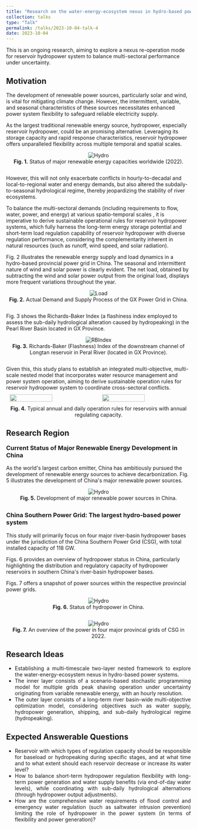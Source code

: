 ```yaml
---
title: "Research on the water-energy-ecosystem nexus in hydro-based power systems"
collection: talks
type: "Talk"
permalink: /talks/2023-10-04-talk-4
date: 2023-10-04
---
```


This is an ongoing research, aiming to explore a nexus re-operation mode for reservoir hydropower system to balance multi-sectoral performance under uncertainty. 

<h2>Motivation</h2>

The development of renewable power sources, particularly solar and wind, is vital for mitigating climate change. However, the intermittent, variable, and seasonal characteristics of these sources necessitates enhanced power system flexibility to safeguard reliable electricity supply. 

As the largest traditional renewable energy source, hydropower, especially reservoir hydropower, could be an promising alternative. Leveraging its storage capacity and rapid response characteristics, reservoir hydropower offers unparalleled flexibility across multiple temporal and spatial scales.

<div style="text-align: center;">
  <img src="http://prelude0324.github.io/academic_pages/images/post_2_fig_1.png#pic_center" alt="Hydro" style="max-width: 100%; height: auto;" />
</div>
<div style="text-align: center; margin-bottom: 2em">
<b>Fig. 1.</b> Status of major renewable energy capacities worldwide (2022).
</div>
However, this will not only exacerbate conflicts in hourly-to-decadal and local-to-regional water and energy demands, but also altered the subdaily-to-seasonal hydrological regime, thereby jeopardizing the stability of river ecosystems.

To balance the multi-sectoral demands (including requirements to flow, water, power, and energy) at various spatio-temporal scales , it is imperative to derive sustainable operational rules for reservoir hydropower systems, which fully harness the long-term energy storage potential and short-term load regulation capability of reservoir hydropower with diverse regulation performance, considering the complementarity inherent in natural resources (such as runoff, wind speed, and solar radiation). 

Fig. 2 illustrates the renewable energy supply and load dynamics in a hydro-based provincial power grid in China. The seasonal and intermittent nature of wind and solar power is clearly evident. The net load, obtained by subtracting the wind and solar power output from the original load, displays more frequent variations throughout the year.

<div style="text-align: center;">
  <img src="http://prelude0324.github.io/academic_pages/images/research_6_fig_5.png#pic_center" alt="Load" style="max-width: 100%; height: auto;" />
</div>
<div style="text-align: center; margin-bottom: 2em">
<b>Fig. 2.</b> Actual Demand and Supply Process of the GX Power Grid in China.
</div>


Fig. 3 shows the Richards-Baker Index (a flashiness index employed to assess the sub-daily hydrological alteration caused by hydropeaking) in the Pearl River Basin located in GX Province.

<div style="text-align: center;">
  <img src="http://prelude0324.github.io/academic_pages/images/research_6_fig_6.png#pic_center" alt="RBIndex" style="max-width: 100%; height: auto;" />
</div>


<div style="text-align: center; margin-bottom: 2em">
<b>Fig. 3.</b> Richards-Baker (Flashness) Index of the downstream channel of Longtan reservoir in Peral River (located in GX Province).
</div>
Given this, this study plans to establish an integrated multi-objective, multi-scale nested model that incorporates water resource management and power system operation, aiming to derive sustainable operation rules for reservoir hydropower system to coordinate cross-sectoral conflicts.



<html>

<head>
  <style>
    .gallery {
      display: flex;
      flex-wrap: wrap;
      justify-content: center;
    }
    .gallery img {
      width: 50%;
      padding: 10px;
      box-sizing: border-box;
    }
  </style>
</head>
<body>

  <div class="gallery">
    <img src="http://prelude0324.github.io/academic_pages/images/research_6_fig_4.png">
    <img src="http://prelude0324.github.io/academic_pages/images/research_6_fig_7.png">
  </div>
</body>
</html>

<div style="text-align: center;">
<b>Fig. 4.</b> Typical annual and daily operation rules for reservoirs with annual regulating capacity.
</div>
<h2>Research Region</h2>

<h3 style="margin-top: 0;">Current Status of Major Renewable Energy Development in China</h3>

As the world's largest carbon emitter, China has ambitiously pursued the development of renewable energy sources to achieve decarbonization. Fig. 5 illustrates the development of China's major renewable power sources.

<div style="text-align: center;">
  <img src="http://prelude0324.github.io/academic_pages/images/research_6_fig_1.png#pic_center" alt="Hydro" style="max-width: 100%; height: auto;" />
</div>
<div style="text-align: center; margin-bottom: 2em">
<b>Fig. 5.</b> Development of major renewable power sources in China.
</div>

<h3>China Southern Power Grid: The largest hydro-based power system</h3>

This study will primarily focus on four major river-basin hydropower bases under the jurisdiction of the China Southern Power Grid (CSG), with total installed capacity of 118 GW.

Figs. 6 provides an overview of hydropower status in China, particularly highlighting the distribution and regulatory capacity of hydropower reservoirs in southern China's river-basin hydropower bases. 

Figs. 7 offers a snapshot of power sources within the respective provincial power grids.

<div style="text-align: center;">
  <img src="http://prelude0324.github.io/academic_pages/images/research_6_fig_2.png#pic_center" alt="Hydro" style="max-width: 90%; height: auto;" />
</div>
<div style="text-align: center;">
<b>Fig. 6.</b> Status of hydropower in China.
</div>



<div style="text-align: center; margin-top: 2em">
  <img src="http://prelude0324.github.io/academic_pages/images/research_6_fig_3.png#pic_center" alt="Hydro" style="max-width: 90%; height: auto;" />
</div>
<div style="text-align: center;">
<b>Fig. 7.</b> An overview of the power in four major provincal grids of CSG in 2022.
</div>


<h2>Research Ideas</h2>

- <div style="text-align: justify;">
  Establishing a multi-timescale two-layer nested framework to explore the water-energy-ecosystem nexus in hydro-based power systems.
  </div>

- <div style="text-align: justify;">
  The inner layer consists of a scenario-based stochastic programming model for multiple grids peak shaving operation under uncertainty originating from variable renewable energy, with an hourly resolution.
  </div>

- <div style="text-align: justify;">
  The outer layer consists of a long-term river basin-wide multi-objective optimization model, considering objectives such as water supply, hydropower generation, shipping, and sub-daily hydrological regime (hydropeaking).
  </div>

<h2>Expected Answerable Questions</h2>

- <div style="text-align: justify;">
  Reservoir with which types of regulation capacity should be responsible for baseload or hydropeaking during specific stages, and at what time and to what extent should each reservoir decrease or increase its water level?
  </div>

- <div style="text-align: justify;">
  How to balance short-term hydropower regulation flexibility with long-term power generation and water supply benefits (via end-of-day water levels), while coordinating with sub-daily hydrological alternations (through hydropower output adjustments).
  </div>

- <div style="text-align: justify;">
  How are the comprehensive water requirements of flood control and emergency water regulation (such as saltwater intrusion prevention) limiting the role of hydropower in the power system (in terms of flexibility and power generation)?
  </div>

